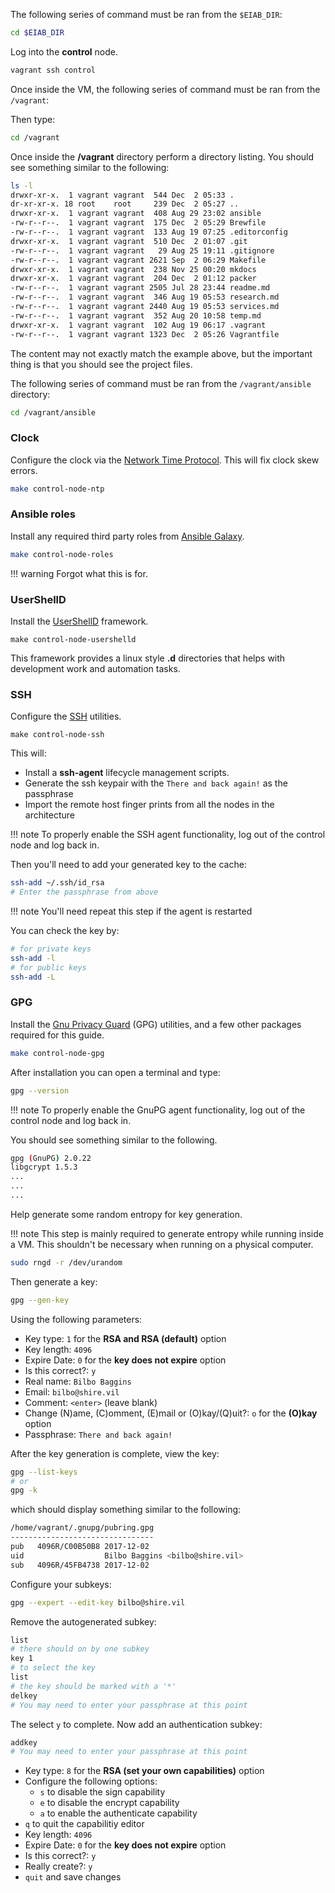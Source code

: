 The following series of command must be ran from the `$EIAB_DIR`:

```bash
cd $EIAB_DIR
```

Log into the **control** node.

```bash
vagrant ssh control
```

Once inside the VM, the following series of command must be ran from the `/vagrant`:

Then type:

```bash
cd /vagrant
```

Once inside the **/vagrant** directory perform a directory listing. You should see something similar 
to the following:

```bash
ls -l 
drwxr-xr-x.  1 vagrant vagrant  544 Dec  2 05:33 .
dr-xr-xr-x. 18 root    root     239 Dec  2 05:27 ..
drwxr-xr-x.  1 vagrant vagrant  408 Aug 29 23:02 ansible
-rw-r--r--.  1 vagrant vagrant  175 Dec  2 05:29 Brewfile
-rw-r--r--.  1 vagrant vagrant  133 Aug 19 07:25 .editorconfig
drwxr-xr-x.  1 vagrant vagrant  510 Dec  2 01:07 .git
-rw-r--r--.  1 vagrant vagrant   29 Aug 25 19:11 .gitignore
-rw-r--r--.  1 vagrant vagrant 2621 Sep  2 06:29 Makefile
drwxr-xr-x.  1 vagrant vagrant  238 Nov 25 00:20 mkdocs
drwxr-xr-x.  1 vagrant vagrant  204 Dec  2 01:12 packer
-rw-r--r--.  1 vagrant vagrant 2505 Jul 28 23:44 readme.md
-rw-r--r--.  1 vagrant vagrant  346 Aug 19 05:53 research.md
-rw-r--r--.  1 vagrant vagrant 2440 Aug 19 05:53 services.md
-rw-r--r--.  1 vagrant vagrant  352 Aug 20 10:58 temp.md
drwxr-xr-x.  1 vagrant vagrant  102 Aug 19 06:17 .vagrant
-rw-r--r--.  1 vagrant vagrant 1323 Dec  2 05:26 Vagrantfile
```

The content may not exactly match the example above, but the important thing is that
you should see the project files.


The following series of command must be ran from the `/vagrant/ansible` directory:

```bash
cd /vagrant/ansible
```

### Clock

Configure the clock via the [Network Time Protocol](http://www.ntp.org).  This will fix 
clock skew errors.

```bash
make control-node-ntp
```

### Ansible roles

Install any required third party roles from [Ansible Galaxy](https://galaxy.ansible.com).

```bash
make control-node-roles
```

!!! warning
    Forgot what this is for.

### UserShellD

Install the [UserShellD](../tools/usershelld) framework.

```
make control-node-usershelld
```

This framework provides a linux style **.d** directories that helps with development work
and automation tasks.

### SSH

Configure the [SSH](../tools/ssh) utilities.

```
make control-node-ssh
```

This will:

- Install a **ssh-agent** lifecycle management scripts.
- Generate the ssh keypair with the `There and back again!` as the passphrase
- Import the remote host finger prints from all the nodes in the architecture

!!! note
    To properly enable the SSH agent functionality, log out of the control node
    and log back in.

Then you'll need to add your generated key to the cache:

```bash
ssh-add ~/.ssh/id_rsa
# Enter the passphrase from above
```

!!! note
    You'll need repeat this step if the agent is restarted

You can check the key by:

```bash
# for private keys
ssh-add -l
# for public keys
ssh-add -L
```

### GPG

Install the [Gnu Privacy Guard](../tools/gpg) (GPG) utilities, and a few other packages 
required for this guide.

```bash
make control-node-gpg
```

After installation you can open a terminal and type:

```bash
gpg --version
```

!!! note
    To properly enable the GnuPG agent functionality, log out of the control node
    and log back in.

You should see something similar to the following.

```bash
gpg (GnuPG) 2.0.22
libgcrypt 1.5.3
...
...
...
```

Help generate some random entropy for key generation.  

!!! note
    This step is mainly required to generate entropy while running inside a VM.  This shouldn't 
    be necessary when running on a physical computer.


```bash
sudo rngd -r /dev/urandom
```

Then generate a key:

```bash
gpg --gen-key
```

Using the following parameters:

- Key type: `1` for the **RSA and RSA (default)** option
- Key length: `4096`
- Expire Date: `0` for the **key does not expire** option
- Is this correct?: `y`
- Real name: `Bilbo Baggins`
- Email: `bilbo@shire.vil`
- Comment: `<enter>` (leave blank)
- Change (N)ame, (C)omment, (E)mail or (O)kay/(Q)uit?: `o` for the **(O)kay** option
- Passphrase: `There and back again!`

After the key generation is complete, view the key:

```bash
gpg --list-keys
# or
gpg -k
```

which should display something similar to the following:

```bash
/home/vagrant/.gnupg/pubring.gpg
--------------------------------
pub   4096R/C00B50B8 2017-12-02
uid                  Bilbo Baggins <bilbo@shire.vil>
sub   4096R/45FB4738 2017-12-02
```

Configure your subkeys:

```bash
gpg --expert --edit-key bilbo@shire.vil
```

Remove the autogenerated subkey:

```bash
list
# there should on by one subkey
key 1
# to select the key
list
# the key should be marked with a '*'
delkey
# You may need to enter your passphrase at this point
```

The select `y` to complete. Now add an authentication subkey:

```bash
addkey
# You may need to enter your passphrase at this point
```

- Key type: `8` for the **RSA (set your own capabilities)** option
- Configure the following options: 
    - `s` to disable the sign capability
    - `e` to disable the encrypt capability
    - `a` to enable the authenticate capability
- `q` to quit the capabilitiy editor
- Key length: `4096`
- Expire Date: `0` for the **key does not expire** option
- Is this correct?: `y`
- Really create?: `y`
- `quit` and save changes


